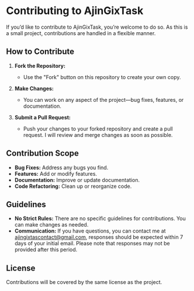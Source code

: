 # Contributing to AjinGixTask

If you’d like to contribute to AjinGixTask, you’re welcome to do so. As this is a small project, contributions are handled in a flexible manner.

## How to Contribute

1. **Fork the Repository:**
   - Use the "Fork" button on this repository to create your own copy.

2. **Make Changes:**
   - You can work on any aspect of the project—bug fixes, features, or documentation.

3. **Submit a Pull Request:**
   - Push your changes to your forked repository and create a pull request. I will review and merge changes as soon as possible.

## Contribution Scope

- **Bug Fixes:** Address any bugs you find.
- **Features:** Add or modify features.
- **Documentation:** Improve or update documentation.
- **Code Refactoring:** Clean up or reorganize code.

## Guidelines

- **No Strict Rules:** There are no specific guidelines for contributions. You can make changes as needed.
- **Communication:** If you have questions, you can contact me at ajingixtascontact@gmail.com, responses should be expected within 7 days of your initial email. Please note that responses may not be provided after this period.

## License

Contributions will be covered by the same license as the project.